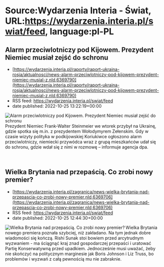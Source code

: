 # Source:Wydarzenia Interia - Świat, URL:https://wydarzenia.interia.pl/swiat/feed, language:pl-PL

## Alarm przeciwlotniczy pod Kijowem. Prezydent Niemiec musiał zejść do schronu
 - [https://wydarzenia.interia.pl/raporty/raport-ukraina-rosja/aktualnosci/news-alarm-przeciwlotniczy-pod-kijowem-prezydent-niemiec-musial-z,nId,6369790](https://wydarzenia.interia.pl/raporty/raport-ukraina-rosja/aktualnosci/news-alarm-przeciwlotniczy-pod-kijowem-prezydent-niemiec-musial-z,nId,6369790)
 - RSS feed: https://wydarzenia.interia.pl/swiat/feed
 - date published: 2022-10-25 13:22:19+00:00

<p><a href="https://wydarzenia.interia.pl/raporty/raport-ukraina-rosja/aktualnosci/news-alarm-przeciwlotniczy-pod-kijowem-prezydent-niemiec-musial-z,nId,6369790"><img align="left" alt="Alarm przeciwlotniczy pod Kijowem. Prezydent Niemiec musiał zejść do schronu" src="https://i.iplsc.com/alarm-przeciwlotniczy-pod-kijowem-prezydent-niemiec-musial-z/000G91MVNVGKK51P-C321.jpg" /></a>Prezydent Niemiec Frank-Walter Steinmeier we wtorek przybył na Ukrainę, gdzie spotka się m.in. z prezydentem Wołodymyrem Zełenskim. Gdy w czasie wizyty polityka w podkijowskiej Koriukiwce ogłoszono alarm przeciwlotniczy, niemiecki przywódca wraz z grupą mieszkańców udał się do schronu, gdzie wdał się z nimi w rozmowę – informuje agencja dpa.</p><br clear="all" />

## Wielka Brytania nad przepaścią. Co zrobi nowy premier?
 - [https://wydarzenia.interia.pl/zagranica/news-wielka-brytania-nad-przepascia-co-zrobi-nowy-premier,nId,6369706](https://wydarzenia.interia.pl/zagranica/news-wielka-brytania-nad-przepascia-co-zrobi-nowy-premier,nId,6369706)
 - RSS feed: https://wydarzenia.interia.pl/swiat/feed
 - date published: 2022-10-25 12:44:30+00:00

<p><a href="https://wydarzenia.interia.pl/zagranica/news-wielka-brytania-nad-przepascia-co-zrobi-nowy-premier,nId,6369706"><img align="left" alt="Wielka Brytania nad przepaścią. Co zrobi nowy premier?" src="https://i.iplsc.com/wielka-brytania-nad-przepascia-co-zrobi-nowy-premier/000G907BWY4O4H6E-C321.jpg" /></a>Wielka Brytania nowego premiera poznała szybciej, niż zakładano. Na tym jednak dobre wiadomości się kończą. Rishi Sunak stoi bowiem przed arcytrudnym wyzwaniem - ma ściągnąć kraj znad gospodarczej przepaści i uratować Partię Konserwatywną przed upadkiem. Jednocześnie musi uważać, żeby nie skończyć na politycznym marginesie jak Boris Johnson i Liz Truss, bo problemów i wyzwań z całą pewnością mu nie zabraknie.</p><br clear="all" />

